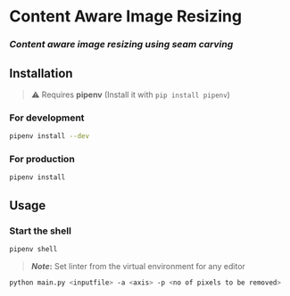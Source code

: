 # Content Aware Image Resizing
### *Content aware image resizing using seam carving*

## Installation

> :warning: Requires **pipenv** (Install it with `pip install pipenv`)

### For development
```bash
pipenv install --dev
```

### For production
```bash
pipenv install
```

## Usage

### Start the shell
```bash
pipenv shell
```
> **_Note_:** Set linter from the virtual environment for any editor

```bash
python main.py <inputfile> -a <axis> -p <no of pixels to be removed>
```




